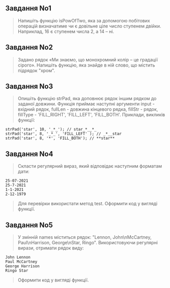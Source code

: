 ## Завдання No1

> Напишіть функцію isPowOfTwo, яка за допомогою побітових операцій визначатиме чи є довільне ціле число ступенем двійки. Наприклад, 16 є ступенем числа 2, а 14 – ні.

## Завдання No2

> Задано рядок «Ми знаємо, що монохромний колір – це градації сірого». Напишіть функцію, яка знайде в ній слово, що містить підрядок "хром".

## Завдання No3

> Опишіть функцію strPad, яка доповнює рядок іншим рядком до заданої довжини. Функція приймає наступні аргументи input - вхідний рядок, fullLen - довжина кінцевого рядка, fillStr - рядок, fillType - 'FILL_RIGHT', 'FILL_LEFT', 'FILL_BOTH'. Приклади, викликів функції:

```
strPad('star', 10, '_*_'); // star_*__*_
strPad('star', 8, '_*_', 'FILL_LEFT' ); // _*__star
strPad('star', 8, '*', 'FILL_BOTH'); // **star**
```

## Завдання No4

> Скласти регулярний вираз, який відповідає наступним форматам дати:

```
25-07-2021
25-7-2021
1-1-2021
2-12-1979

```

> Для перевірки використати метод test. Оформити код у вигляді функції.

## Завдання No5

> У змінній names міститься рядок: "Lennon, John\nMcCartney, Paul\nHarrison, George\nStar, Ringo". Використовуючи регулярні вирази, отримати рядок виду: 

```
John Lennon
Paul McCartney
George Harrison
Ringo Star
```
> Оформити код у вигляді функції.